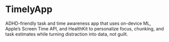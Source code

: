 # TimelyApp
ADHD-friendly task and time awareness app that uses on-device ML, Apple’s Screen Time API, and HealthKit to personalize focus, chunking, and task estimates while turning distraction into data, not guilt.

